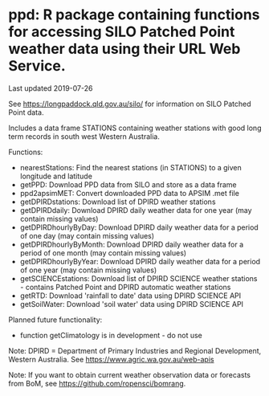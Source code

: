ppd:  R package containing functions for accessing SILO Patched Point weather data using their URL Web Service.
====================================================

Last updated 2019-07-26

See https://longpaddock.qld.gov.au/silo/ for information on SILO Patched Point data.

Includes a data frame STATIONS containing weather stations with good long term records in south west Western Australia.

Functions:
* nearestStations: Find the nearest stations (in STATIONS) to a given longitude and latitude
* getPPD: Download PPD data from SILO and store as a data frame
* ppd2apsimMET: Convert downloaded PPD data to APSIM .met file
* getDPIRDstations: Download list of DPIRD weather stations
* getDPIRDdaily: Download DPIRD daily weather data for one year (may contain missing values)
* getDPIRDhourlyByDay: Download DPIRD daily weather data for a period of one day (may contain missing values)
* getDPIRDhourlyByMonth: Download DPIRD daily weather data for a period of one month (may contain missing values)
* getDPIRDhourlyByYear: Download DPIRD daily weather data for a period of one year (may contain missing values)
* getSCIENCEstations: Download list of DPIRD SCIENCE weather stations - contains Patched Point and DPIRD automatic weather stations
* getRTD: Download 'rainfall to date' data using DPIRD SCIENCE API
* getSoilWater: Download  'soil water' data using DPIRD SCIENCE API

Planned future functionality:
* function getClimatology is in development - do not use


Note: DPIRD = Department of Primary Industries and Regional Development, Western Australia. See https://www.agric.wa.gov.au/web-apis 

Note: If you want to obtain current weather observation data or forecasts from BoM, see https://github.com/ropensci/bomrang.

